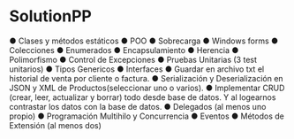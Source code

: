 # SolutionPP

● Clases y métodos estáticos
● POO
● Sobrecarga
● Windows forms
● Colecciones
● Enumerados
● Encapsulamiento
● Herencia
● Polimorfismo
● Control de Excepciones 
● Pruebas Unitarias (3 test unitarios)
● Tipos Genericos
● Interfaces
● Guardar en archivo txt el historial de venta por cliente o factura.
● Serialización y Deserialización en JSON y XML de Productos(seleccionar uno o varios).
● Implementar CRUD (crear, leer, actualizar y borrar) todo desde base de datos. 
  Y al logearnos contrastar los datos con la base de datos.
● Delegados (al menos uno propio)
● Programación Multihilo y Concurrencia
● Eventos
● Métodos de Extensión (al menos dos)
